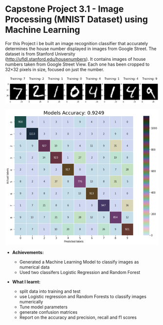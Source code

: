 # Capstone Project 3.1 - Image Processing (MNIST Dataset) using Machine Learning
For this Project i be built an image recognition classifier that accurately determines the house number displayed in images from Google Street. The dataset is from Stanford
University (http://ufldl.stanford.edu/housenumbers). It contains images of house numbers taken from Google Street View. Each one has been cropped to 32×32 pixels in size, focused on just the number.

![img](https://github.com/Raman236/Portfolio/blob/main/Capstone%20Project%203.1%20-%20Image%20Processing%20(MNIST%20Dataset)/classified.png)


![img](https://github.com/Raman236/Portfolio/blob/main/Capstone%20Project%203.1%20-%20Image%20Processing%20(MNIST%20Dataset)/confusion_matrix.png)

- **Achievements:**
  - Generated a Machine Learning Model to classify images as numerical data
  - Used two classifers Logistic Regression and Random Forest

- **What I learnt:**
  - split data into training and test
  - use Logistic regression and Random Forests to classify images numerically
  - Tune model parameters
  - generate confusion matrices
  - Report on the accuracy and precision, recall and f1 scores

